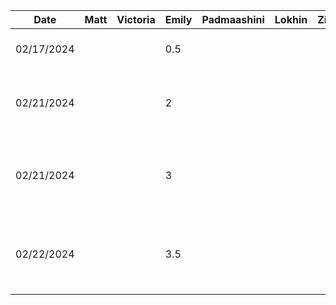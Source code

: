 | Date       | Matt   | Victoria | Emily   | Padmaashini  | Lokhin  | Zihe   | Task                                          |
|------------|--------|----------|---------|--------------|---------|--------|-----------------------------------------------|
|02/17/2024  |        |          |0.5      |              |         |        |Set up initial project                         |
|02/21/2024  |        |          |2        |              |         |        |Added template functions for generator         |
|02/21/2024  |        |          |3        |              |         |        |Get random colour and palette from API         |
|02/22/2024  |        |          |3.5      |              |         |        |Display and generate colour palette on click   |

